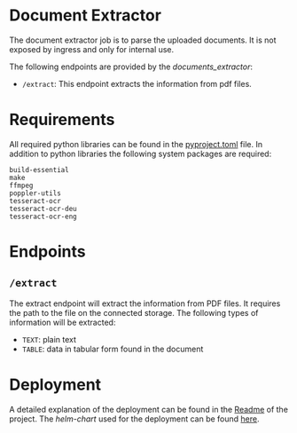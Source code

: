 # Document Extractor
The document extractor job is to parse the uploaded documents. It is not exposed by ingress and only for internal use.

The following endpoints are provided by the *documents_extractor*:
- `/extract`: This endpoint extracts the information from pdf files.

# Requirements
All required python libraries can be found in the [pyproject.toml](pyproject.toml) file.
In addition to python libraries the following system packages are required:
```
build-essential
make
ffmpeg
poppler-utils
tesseract-ocr
tesseract-ocr-deu
tesseract-ocr-eng
```

# Endpoints

## `/extract`
The extract endpoint will extract the information from PDF files.
It requires the path to the file on the connected storage.
The following types of information will be extracted:
- `TEXT`: plain text
- `TABLE`: data in tabular form found in the document

# Deployment
A detailed explanation of the deployment can be found in the [Readme](../README.md) of the project.
The *helm-chart* used for the deployment can be found [here](../helm-chart/charts/admin-backend/).


